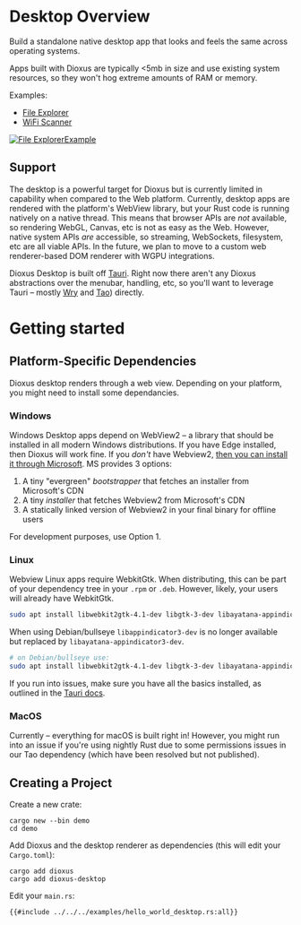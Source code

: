 # Desktop Overview

Build a standalone native desktop app that looks and feels the same across operating systems.

Apps built with Dioxus are typically <5mb in size and use existing system resources, so they won't hog extreme amounts of RAM or memory.

Examples:

- [File Explorer](https://github.com/DioxusLabs/example-projects/blob/master/file-explorer)
- [WiFi Scanner](https://github.com/DioxusLabs/example-projects/blob/master/wifi-scanner)

[![File ExplorerExample](https://raw.githubusercontent.com/DioxusLabs/example-projects/master/file-explorer/image.png)](https://github.com/DioxusLabs/example-projects/tree/master/file-explorer)

## Support

The desktop is a powerful target for Dioxus but is currently limited in capability when compared to the Web platform. Currently, desktop apps are rendered with the platform's WebView library, but your Rust code is running natively on a native thread. This means that browser APIs are _not_ available, so rendering WebGL, Canvas, etc is not as easy as the Web. However, native system APIs _are_ accessible, so streaming, WebSockets, filesystem, etc are all viable APIs. In the future, we plan to move to a custom web renderer-based DOM renderer with WGPU integrations.

Dioxus Desktop is built off [Tauri](https://tauri.app/). Right now there aren't any Dioxus abstractions over the menubar, handling, etc, so you'll want to leverage Tauri – mostly [Wry](http://github.com/tauri-apps/wry/) and [Tao](http://github.com/tauri-apps/tao)) directly.

# Getting started

## Platform-Specific Dependencies

Dioxus desktop renders through a web view. Depending on your platform, you might need to install some dependancies.

### Windows

Windows Desktop apps depend on WebView2 – a library that should be installed in all modern Windows distributions. If you have Edge installed, then Dioxus will work fine. If you _don't_ have Webview2, [then you can install it through Microsoft](https://developer.microsoft.com/en-us/microsoft-edge/webview2/). MS provides 3 options:

1. A tiny "evergreen" _bootstrapper_ that fetches an installer from Microsoft's CDN
2. A tiny _installer_ that fetches Webview2 from Microsoft's CDN
3. A statically linked version of Webview2 in your final binary for offline users

For development purposes, use Option 1.

### Linux

Webview Linux apps require WebkitGtk. When distributing, this can be part of your dependency tree in your `.rpm` or `.deb`. However, likely, your users will already have WebkitGtk.

```bash
sudo apt install libwebkit2gtk-4.1-dev libgtk-3-dev libayatana-appindicator3-dev
```

When using Debian/bullseye `libappindicator3-dev` is no longer available but replaced by `libayatana-appindicator3-dev`.

```bash
# on Debian/bullseye use:
sudo apt install libwebkit2gtk-4.1-dev libgtk-3-dev libayatana-appindicator3-dev
```

If you run into issues, make sure you have all the basics installed, as outlined in the [Tauri docs](https://tauri.studio/v1/guides/getting-started/prerequisites#setting-up-linux).

### MacOS

Currently – everything for macOS is built right in! However, you might run into an issue if you're using nightly Rust due to some permissions issues in our Tao dependency (which have been resolved but not published).

## Creating a Project

Create a new crate:

```shell
cargo new --bin demo
cd demo
```

Add Dioxus and the desktop renderer as dependencies (this will edit your `Cargo.toml`):

```shell
cargo add dioxus
cargo add dioxus-desktop
```

Edit your `main.rs`:

```rust, no_run
{{#include ../../../examples/hello_world_desktop.rs:all}}
```
